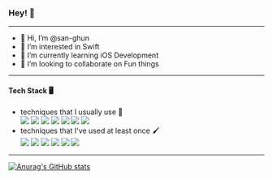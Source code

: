 ### Hey! 👋

---

- 👋 Hi, I’m @san-ghun
- 👀 I’m interested in Swift
- 🌱 I’m currently learning iOS Development
- 💞️ I’m looking to collaborate on Fun things
<!-- - 📫 How to reach me ... -->

<!---
san-ghun/san-ghun is a ✨ special ✨ repository because its `README.md` (this file) appears on your GitHub profile.
You can click the Preview link to take a look at your changes.
--->

---

<!-- #### My Career

- 🏢 2021.06 ~ 2021.08 Worked for [HumanITsolution](http://www.hmit.kr/Hmit/info)
  - Worked as an iOS Developer
  - Participated in iOS project [Visit Mokpo](https://apps.apple.com/us/app/visit-mokpo/id1581937408)
- 🏢 2019.10 ~ 2020.12 Worked for [KM Healthcare Corp.](http://www.kmhealthcare.co.kr/company/dowoo.php)
  - Worked in the IT department, Manager & Developer
  - Ran a Company Business Automations project
  - Participated in a Company Collaboration Tools project
- 🏢 2019.07 ~ 2019.09 Worked for [Ars Praxia](https://www.arspraxia.com) 
  - Worked in the Consulting department, Researcher & Developer
  - Participated in the Sports asset evaluation for the first half of 2019, TBWA & Adidas
  - Participated in the Semantic data analysis of Korean university communities
- 🏢 2017.08 ~ 2017.12 Worked for [Fast campus](https://fastcampus.co.kr/info/about)
  - Worked in Python Data Science School, Manager

--- -->

#### Tech Stack 🖥

- techniques that I usually use 🍎 <br>
 <img src="https://img.shields.io/badge/iOS-000000?style=flat-square&logoColor=white"/> <img src="https://img.shields.io/badge/Swift-FA7343?style=flat-square&logoColor=white"/> <img src="https://img.shields.io/badge/Git-F05032?style=flat-square&logoColor=white"/> <img src="https://img.shields.io/badge/GitHub-181717?style=flat-square&logoColor=white"/> <img src="https://img.shields.io/badge/JSON-000000?style=flat-square&logoColor=white"/> <img src="https://img.shields.io/badge/Firebase-FFCA28?style=flat-square&logoColor=white"/> <img src="https://img.shields.io/badge/-CoreData-blue?style=flat-square&logoColor=white"/> 
- techniques that I've used at least once 🖌 <br>
<img src="https://img.shields.io/badge/Python-FFCA28?style=flat-square&logoColor=white"/> <img src="https://img.shields.io/badge/JavaScript-F7DF1E?style=flat-square&logoColor=white"/> <img src="https://img.shields.io/badge/PostgreSQL-336791?style=flat-square&logoColor=white"/> <img src="https://img.shields.io/badge/MongoDB-green?style=flat-square&logoColor=white"/> <img src="https://img.shields.io/badge/AWS-4479A1?style=flat-square&logoColor=white"/> <img src="https://img.shields.io/badge/Docker-blue?style=flat-square&logoColor=white"/>

---

<!-- #### Know Me 💡

- Post my studies steadily on blog 📝 <br>
<a href="https://green1229.tistory.com"><img src="https://img.shields.io/badge/Tech%20Blog-11B48A?style=flat-square&logo=Vimeo&logoColor=white&link=https://green1229.tistory.com"/></a>
- Post daily my new knowledge and activities 📖 <br>
[![TIL Blog Badge](http://img.shields.io/badge/-Today%20I%20Learned-181717?style=flat-square&logo=github&link=https://github.com/GREENOVER/Today-I-Learned/)](https://github.com/GREENOVER/Today-I-Learned)
- Contact through online ✉️ <br>
<a href="mailto:humains29@gmail.com"><img src="https://img.shields.io/badge/Gmail-d14836?style=flat-square&logo=Gmail&logoColor=white&link=humains29@gmail.com"/></a>
- Let me Introduce 🙋🏻‍♂️<br>
<a href=https://www.notion.so/iOS-b4fe80a05c014a5295b336ad8aa3b134><img src="https://img.shields.io/badge/Notion-000000?style=flat-square&logoColor=white&link=https://www.notion.so/iOS-b4fe80a05c014a5295b336ad8aa3b134"/></a>


--- -->

[![Anurag's GitHub stats](https://github-readme-stats.vercel.app/api?username=san-ghun&show_icons=true)](https://github.com/anuraghazra/github-readme-stats)
